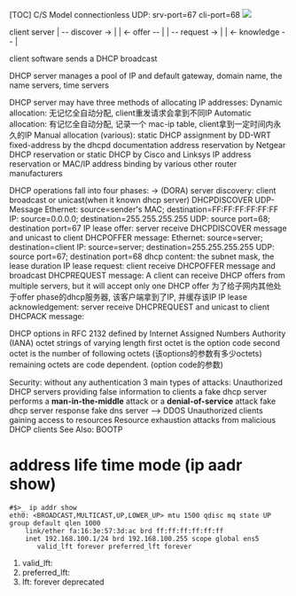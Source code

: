 [TOC]
C/S Model
connectionless
UDP: srv-port=67 cli-port=68
![](https://en.wikipedia.org/wiki/Dynamic_Host_Configuration_Protocol#/media/File:DHCP_session.svg)

client             server
   | --  discover -> |
   | <-   offer   -- |
   | --  request  -> |
   | <- knowledge -- |

client software sends a DHCP broadcast

DHCP server manages a pool of IP and
  default gateway,
  domain name,
  the name servers,
  time servers

DHCP server may have three methods of allocating IP addresses:
  Dynamic allocation:    无记忆全自动分配, client重发请求会拿到不同IP
  Automatic allocation:  有记忆全自动分配, 记录一个 mac-ip table, client拿到一定时间内永久的IP
  Manual allocation (various):
    static DHCP assignment by DD-WRT
    fixed-address by the dhcpd documentation
    address reservation by Netgear
    DHCP reservation or static DHCP by Cisco and Linksys
    IP address reservation or MAC/IP address binding by various other router manufacturers

DHCP operations fall into four phases: -> (DORA)
  server discovery:         client broadcast or unicast(when it known dhcp server)
    DHCPDISCOVER UDP-Message
    Ethernet: source=sender's MAC; destination=FF:FF:FF:FF:FF:FF
    IP:  source=0.0.0.0;  destination=255.255.255.255
    UDP: source port=68;  destination port=67
  IP lease offer:           server receive DHCPDISCOVER message and unicast to client
    DHCPOFFER message:
    Ethernet: source=server; destination=client
    IP:  source=server;   destination=255.255.255.255
    UDP: source port=67;  destination port=68
        dhcp content:  the subnet mask, the lease duration
  IP lease request:         client receive  DHCPOFFER message and broadcast
    DHCPREQUEST message:
    A client can receive DHCP offers from multiple servers, but it will accept only one DHCP offer
    为了给子网内其他处于offer phase的dhcp服务器, 该客户端拿到了IP, 并缓存该IP
  IP lease acknowledgement: server receive DHCPREQUEST and unicast to client
    DHCPACK message:

DHCP options
  in RFC 2132
  defined by Internet Assigned Numbers Authority (IANA)
  octet strings of varying length
    first octet is the option code
    second octet is the number of following octets (该options的参数有多少octets)
    remaining octets are code dependent.           (option code的参数)

Security:
  without any authentication
  3 main types of attacks:
    Unauthorized DHCP servers providing false information to clients
      a fake dhcp server performs a **man-in-the-middle** attack or a **denial-of-service** attack
      fake dhcp server response fake dns server --> DDOS
    Unauthorized clients gaining access to resources
    Resource exhaustion attacks from malicious DHCP clients
See Also:
  BOOTP

# address life time mode (ip aadr show)
```log
#$>_ ip addr show
eth0: <BROADCAST,MULTICAST,UP,LOWER_UP> mtu 1500 qdisc mq state UP group default qlen 1000
    link/ether fa:16:3e:57:3d:ac brd ff:ff:ff:ff:ff:ff
    inet 192.168.100.1/24 brd 192.168.100.255 scope global ens5
       valid_lft forever preferred_lft forever
```
1. valid_lft:
2. preferred_lft:
3. lft: forever deprecated
